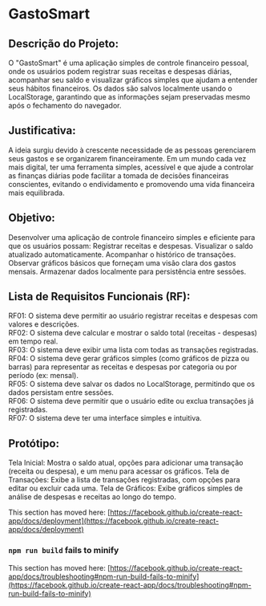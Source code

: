 <h1>  GastoSmart </h1>
    

<h2> Descrição do Projeto:</h2>
    O "GastoSmart" é uma aplicação simples de controle financeiro pessoal, onde os usuários podem registrar suas receitas e despesas diárias, acompanhar seu saldo e visualizar gráficos simples que ajudam a entender seus hábitos financeiros. Os dados são salvos localmente usando o LocalStorage, garantindo que as informações sejam preservadas mesmo após o fechamento do navegador.

 <h2> Justificativa:</h2>
    A ideia surgiu devido à crescente necessidade de as pessoas gerenciarem seus gastos e se organizarem financeiramente. Em um mundo cada vez mais digital, ter uma ferramenta simples, acessível e que ajude a controlar as finanças diárias pode facilitar a tomada de decisões financeiras conscientes, evitando o endividamento e promovendo uma vida financeira mais equilibrada.

<h2>Objetivo:</h2>
    Desenvolver uma aplicação de controle financeiro simples e eficiente para que os usuários possam:
        Registrar receitas e despesas.
        Visualizar o saldo atualizado automaticamente.
        Acompanhar o histórico de transações.
        Observar gráficos básicos que forneçam uma visão clara dos gastos mensais.
        Armazenar dados localmente para persistência entre sessões.

<h2> Lista de Requisitos Funcionais (RF):</h2>
    RF01: O sistema deve permitir ao usuário registrar receitas e despesas com valores e descrições.
    <br>
    RF02: O sistema deve calcular e mostrar o saldo total (receitas - despesas) em tempo real.
      <br>
    RF03: O sistema deve exibir uma lista com todas as transações registradas.
      <br>
    RF04: O sistema deve gerar gráficos simples (como gráficos de pizza ou barras) para representar as receitas e despesas por categoria ou por período (ex: mensal).
      <br>
    RF05: O sistema deve salvar os dados no LocalStorage, permitindo que os dados persistam entre sessões.
      <br>
    RF06: O sistema deve permitir que o usuário edite ou exclua transações já registradas.
      <br>
    RF07: O sistema deve ter uma interface simples e intuitiva.
      <br>

<h2>Protótipo: </h2>
    Tela Inicial: Mostra o saldo atual, opções para adicionar uma transação (receita ou despesa), e um menu para acessar os gráficos.
    Tela de Transações: Exibe a lista de transações registradas, com opções para editar ou excluir cada uma.
    Tela de Gráficos: Exibe gráficos simples de análise de despesas e receitas ao longo do tempo.

This section has moved here: [https://facebook.github.io/create-react-app/docs/deployment](https://facebook.github.io/create-react-app/docs/deployment)

### `npm run build` fails to minify

This section has moved here: [https://facebook.github.io/create-react-app/docs/troubleshooting#npm-run-build-fails-to-minify](https://facebook.github.io/create-react-app/docs/troubleshooting#npm-run-build-fails-to-minify)
